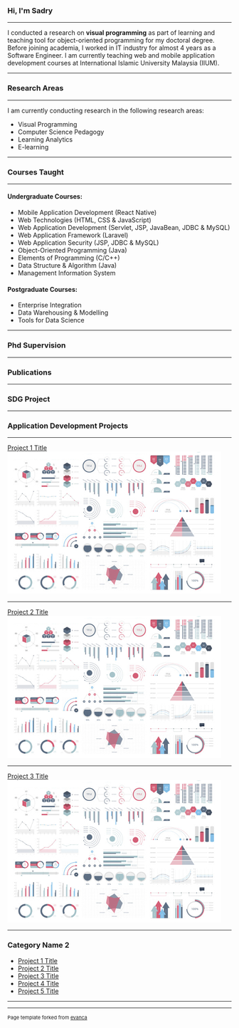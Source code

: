 ###   Hi, I'm Sadry

---
I conducted a research on **visual programming** as part of learning and teaching tool for object-oriented programming for my doctoral degree. Before joining academia, I worked in IT industry for almost 4 years as a Software Engineer. I am currently teaching web and mobile application development courses at International Islamic University Malaysia (IIUM). 

---

###   Research Areas
---
I am currently conducting research in the following research areas:
- Visual Programming
- Computer Science Pedagogy
- Learning Analytics
- E-learning

---

### Courses Taught
---
#### Undergraduate Courses:
- Mobile Application Development (React Native)
- Web Technologies (HTML, CSS & JavaScript)
- Web Application Development (Servlet, JSP, JavaBean, JDBC & MySQL)
- Web Application Framework (Laravel)
- Web Application Security (JSP, JDBC & MySQL)
- Object-Oriented Programming (Java)
- Elements of Programming (C/C++)
- Data Structure & Algorithm (Java)
- Management Information System

#### Postgraduate Courses:
- Enterprise Integration
- Data Warehousing & Modelling
- Tools for Data Science

---

### Phd Supervision
---


### Publications
---


### SDG Project
---


### Application Development Projects
---

[Project 1 Title](/sample_page)
<img src="images/dummy_thumbnail.jpg?raw=true"/>

---
[Project 2 Title](/pdf/sample_presentation.pdf)
<img src="images/dummy_thumbnail.jpg?raw=true"/>

---
[Project 3 Title](http://example.com/)
<img src="images/dummy_thumbnail.jpg?raw=true"/>

---

### Category Name 2

- [Project 1 Title](http://example.com/)
- [Project 2 Title](http://example.com/)
- [Project 3 Title](http://example.com/)
- [Project 4 Title](http://example.com/)
- [Project 5 Title](http://example.com/)

---




---
<p style="font-size:11px">Page template forked from <a href="https://github.com/evanca/quick-portfolio">evanca</a></p>
<!-- Remove above link if you don't want to attibute -->
